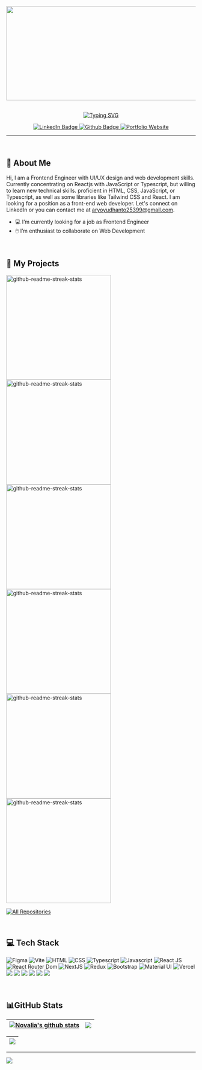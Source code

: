 <div id="header" align="center">
  <img align='center' src='https://github.com/aryoyudhanto/aryoyudhanto/blob/main/assets/Background%Linkedin.png' width='1000' height='250'/>
</div>

<br>

<div id="header" align="center">
  <p><a href="https://git.io/typing-svg"><img align="center" src="https://readme-typing-svg.herokuapp.com?font=pacifico&size=35&pause=5000&color=161b228&center=true&vCenter=true&width=435&lines=Hi+%F0%9F%91%8B%2C+I'm+Yudha;Front+End+Engineer;Nice+too+see+you" alt="Typing SVG" /></a></p>
</div>

<div id="badges" align="center">
  <a href="https://www.linkedin.com/in/aryoyudhanto/">
    <img src="https://img.shields.io/badge/LinkedIn-blue?style=for-the-badge&logo=linkedin&logoColor=white" alt="LinkedIn Badge"/>
  </a>
  <a href="https://github.com/aryoyudhanto">
    <img src="https://img.shields.io/badge/Github-black?style=for-the-badge&logo=Github&logoColor=white" alt="Github Badge"/>
  </a>
  <a href="">
    <img src="https://img.shields.io/badge/Portofolio-%23646CFF?style=for-the-badge&logo=html5&logoColor=white" alt="Portfolio Website"/>
  </a>
</div>

<hr/>

<br/>

## :boy: About Me

Hi, I am a Frontend Engineer with UI/UX design and web development skills. Currently concentrating on Reactjs with JavaScript or Typescript, but willing to learn new technical skills. proficient in HTML, CSS, JavaScript, or Typescript, as well as some libraries like Tailwind CSS and React. I am looking for a position as a front-end web developer. Let's connect on LinkedIn or you can contact me at aryoyudhanto25399@gmail.com.
<br>

- 💻 I’m currently looking for a job as Frontend Engineer<br/>
- 🖱️ I’m enthusiast to collaborate on Web Development

<br>

## 📘 My Projects</h2>

  <p align="left">
    <a href="https://github.com/aryoyudhanto/TIMESYNC-FE"><img width="278" src="https://denvercoder1-github-readme-stats.vercel.app/api/pin/?username=aryoyudhanto&repo=TIMESYNC-FE&theme=react&bg_color=1F222E&title_color=F85D7F&hide_border=true&icon_color=F8D866&show_icons=false" alt="github-readme-streak-stats"></a>
    <a href="https://github.com/aryoyudhanto/ecommerce-FE"><img width="278" src="https://denvercoder1-github-readme-stats.vercel.app/api/pin/?username=aryoyudhanto&repo=ecommerce-FE&theme=react&bg_color=1F222E&title_color=F85D7F&hide_border=true&icon_color=F8D866&show_icons=false" alt="github-readme-streak-stats"></a>
    <a href="https://github.com/aryoyudhanto/Airbnb-FE"><img width="278" src="https://denvercoder1-github-readme-stats.vercel.app/api/pin/?username=aryoyudhanto&repo=Airbnb-FE&theme=react&bg_color=1F222E&title_color=F85D7F&hide_border=true&icon_color=F8D866&show_icons=false" alt="github-readme-streak-stats"></a>
    <a href="https://github.com/aryoyudhanto/mymovies-app-react"><img width="278" src="https://denvercoder1-github-readme-stats.vercel.app/api/pin/?username=aryoyudhanto&repo=mymovies-app-react&theme=react&bg_color=1F222E&title_color=F85D7F&hide_border=true&icon_color=F8D866&show_icons=false" alt="github-readme-streak-stats"></a>
    <a href="https://github.com/aryoyudhanto/pokemon-app"><img width="278" src="https://denvercoder1-github-readme-stats.vercel.app/api/pin/?username=aryoyudhanto&repo=pokemon-app&theme=react&bg_color=1F222E&title_color=F85D7F&hide_border=true&icon_color=F8D866&show_icons=false" alt="github-readme-streak-stats"></a>
    <a href="https://github.com/aryoyudhanto/todo-list-app"><img width="278" src="https://denvercoder1-github-readme-stats.vercel.app/api/pin/?username=aryoyudhanto&repo=todo-list-app&theme=react&bg_color=1F222E&title_color=F85D7F&hide_border=true&icon_color=F8D866&show_icons=false" alt="github-readme-streak-stats"></a>
  </p>

<a href="https://github.com/aryoyudhanto?tab=repositories"><img alt="All Repositories" title="All Repositories" src="https://custom-icon-badges.demolab.com/badge/-Click%20Here%20For%20All%20My%20Repos-1F222E?style=for-the-badge&logoColor=white&logo=repo"/></a>

<br>

## 💻 Tech Stack

![Figma](https://img.shields.io/badge/figma-%23F24E1E.svg?style=for-the-badge&logo=figma&logoColor=white)
![Vite](https://img.shields.io/badge/vite-%23646CFF.svg?style=for-the-badge&logo=vite&logoColor=white)
![HTML](https://img.shields.io/badge/html5-%23E34F26.svg?style=for-the-badge&logo=html5&logoColor=white)
![CSS](https://img.shields.io/badge/css3-%231572B6.svg?style=for-the-badge&logo=css3&logoColor=white)
![Typescript](https://img.shields.io/badge/TypeScript-3178C6?style=for-the-badge&logo=TypeScript&logoColor=FFFFFF)
![Javascript](https://img.shields.io/badge/javascript-%23323330.svg?style=for-the-badge&logo=javascript&logoColor=%23F7DF1E)
![React JS](https://img.shields.io/badge/-ReactJs-61DAFB?logo=react&logoColor=white&style=for-the-badge)
![React Router Dom](https://img.shields.io/badge/React_Router-CA4245?style=for-the-badge&logo=react-router&logoColor=white)
![NextJS](https://img.shields.io/badge/NextJS-black?style=for-the-badge&logo=next.js&logoColor=white)
![Redux](https://img.shields.io/badge/redux-%23593d88.svg?style=for-the-badge&logo=redux&logoColor=white)
![Bootstrap](https://img.shields.io/badge/bootstrap-%23563D7C.svg?style=for-the-badge&logo=bootstrap&logoColor=white)
![Material UI](https://img.shields.io/badge/materialui-%231572B6.svg?style=for-the-badge&logo=mui&logoColor=white)
![Vercel](https://img.shields.io/badge/Vercel-000000?style=for-the-badge&logo=vercel&logoColor=white)
<img src="https://img.shields.io/badge/React_Cookie-FFADFC?style=for-the-badge&logo=react-cookie&logoColor=white" />
<img src="https://img.shields.io/badge/React_Icons-EF495E?style=for-the-badge&logo=react-icons&logoColor=white" />
<img src="https://img.shields.io/badge/Tailwind_CSS-38B2AC?style=for-the-badge&logo=tailwind-css&logoColor=white" />
<img src="https://img.shields.io/badge/DaisyUi-FFFF00?style=for-the-badge&logo=daisyui&logoColor=white" />
<img src="https://img.shields.io/badge/SweetAlert-7D4698?style=for-the-badge&logo=Sweet-Alert&logoColor=white" />
<img src="https://img.shields.io/badge/Agile-CD7E26?style=for-the-badge&logo=agile&logoColor=white" />

<br/>

## 📊GitHub Stats

| <a href="https://github.com/anuraghazra/github-readme-stats"><img align="center" src="https://github-readme-stats.vercel.app/api?username=aryoyudhanto&theme=sea&hide_border=false&ring=161b228&include_all_commits=true&count_private=true" alt="Novalia's github stats" /></a> | <a href="https://github.com/anuraghazra/github-readme-stats"><img align="center" src="https://github-readme-streak-stats.herokuapp.com/?user=aryoyudhanto&theme=sea&hide_border=false" /></a> |
| ---------------------------------------------------------------------------------------------------------------------------------------------------------------------------------------------------------------------- | ---------------------------------------------------------------------------------------------------------------------------------------------------------------------------------------------------------------------------- |

<div align='center'>
  
| <a href="https://github.com/anuraghazra/github-readme-stats"><img align="center" src="https://github-readme-stats.vercel.app/api/top-langs/?username=aryoyudhanto&layout=compact&theme=sea&hide_border=false" /></a> |
| ---------------------------------------------------------------------------------------------------------------------------------------------------------------------------------------------------------------------- |
  
 </div>


---
[![](https://visitcount.itsvg.in/api?id=aryoyudhanto&icon=2&color=6)](https://visitcount.itsvg.in)